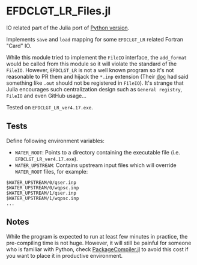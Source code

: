 
# EFDCLGT_LR_Files.jl

IO related part of the Julia port of [Python version](https://github.com/yiyuezhuo/IWIND-LR-TOOLS).

Implements `save` and `load` mapping for some `EFDCLGT_LR` related Fortran "Card" IO.

While this module tried to implement the `FileIO` interface, the `add_format` would be called from this module so it will violate the standard of the `FileIO`. However, `EFDCLGT_LR` is not a well known program so it's not reasonable to PR them and hijack the `*.inp` extension (Their [doc](https://github.com/JuliaIO/FileIO.jl/blob/bf57b7f62f74b1ed55481684c406ba83415a713b/docs/src/registering.md#argument-magic)  had said something like `.out` should not be registered in `FileIO`). It's strange that Julia encourages such centralization design such as `General registry`, `FileIO` and even GitHub usage...

Tested on `EFDCLGT_LR_ver4.17.exe`.

## Tests

Define following environment variables:

* `WATER_ROOT`: Points to a directory containing the executable file (i.e. `EFDCLGT_LR_ver4.17.exe`).
* `WATER_UPSTREAM`: Contains upstream input files which will override `WATER_ROOT` files, for example:

```
$WATER_UPSTREAM/0/qser.inp
$WATER_UPSTREAM/0/wqpsc.inp
$WATER_UPSTREAM/1/qser.inp
$WATER_UPSTREAM/1/wqpsc.inp
...
```

## Notes

While the program is expected to run at least few minutes in practice, the pre-compiling time is not huge. However, it will still be painful for someone who is familiar with Python, check [PackageCompiler.jl](https://github.com/JuliaLang/PackageCompiler.jl) to avoid this cost if you want to place it in productive environment.
